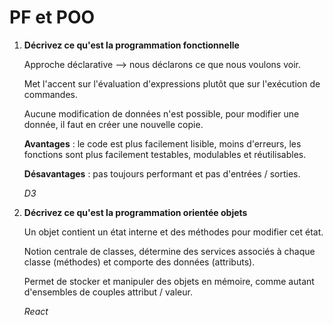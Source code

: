 # PF et POO

1. **Décrivez ce qu'est la programmation fonctionnelle**

   Approche déclarative --> nous déclarons ce que nous voulons voir. 

   Met l'accent sur l'évaluation d'expressions plutôt que sur l'exécution de commandes. 

   Aucune modification de données n'est possible, pour modifier une donnée, il faut en créer une nouvelle copie. 

   **Avantages** : le code est plus facilement lisible, moins d'erreurs, les fonctions sont plus facilement testables, modulables et réutilisables.

   **Désavantages** : pas toujours performant et pas d'entrées / sorties. 

   *D3*

   

2. **Décrivez ce qu'est la programmation orientée objets**

   Un objet contient un état interne et des méthodes pour modifier cet état.

   Notion centrale de classes, détermine des services associés à chaque classe (méthodes) et comporte des données (attributs).

   Permet de stocker et manipuler des objets en mémoire, comme autant d'ensembles de couples attribut / valeur. 

   *React* 

